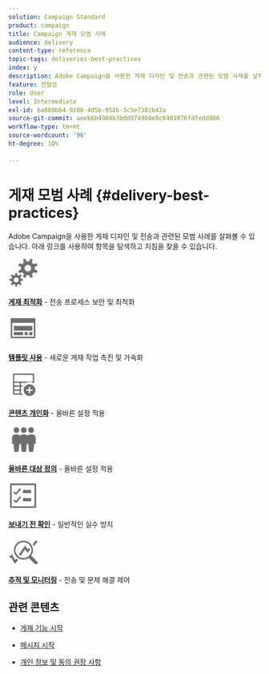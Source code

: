 ```yaml
---
solution: Campaign Standard
product: campaign
title: Campaign 게재 모범 사례
audience: delivery
content-type: reference
topic-tags: deliveries-best-practices
index: y
description: Adobe Campaign을 사용한 게재 디자인 및 전송과 관련된 모범 사례를 살펴볼 수 있습니다.
feature: 전달성
role: User
level: Intermediate
exl-id: ba080b64-9106-4d5b-958b-3c5e738cb42a
source-git-commit: aeeb6b4984b3bdd974960e8c6403876fdfedd886
workflow-type: tm+mt
source-wordcount: '96'
ht-degree: 10%

---
```


# 게재 모범 사례 {#delivery-best-practices}

Adobe Campaign을 사용한 게재 디자인 및 전송과 관련된 모범 사례를 살펴볼 수 있습니다. 아래 링크를 사용하여 항목을 탐색하고 지침을 찾을 수 있습니다.

<img src="assets/do-not-localize/optimize.svg"  width="60px">

**[게재 최적화](optimize-delivery.md)**  - 전송 프로세스 보안 및 최적화

<img src="assets/do-not-localize/design.svg"  width="60px">

**[템플릿 사용](use-templates.md)**  - 새로운 게재 작업 촉진 및 가속화

<img src="assets/do-not-localize/custom.svg"  width="60px">

**[콘텐츠 개인화](design-and-personalize.md)**  - 올바른 설정 적용

<img src="assets/do-not-localize/profiles.svg"  width="60px">

**[올바른 대상 정의](define-the-right-audience.md)**  - 올바른 설정 적용

<img src="assets/do-not-localize/start.svg"  width="60px">

**[보내기 전 확인](check-before-sending.md)**  - 일반적인 실수 방지

<img src="assets/do-not-localize/troubleshoot.svg"  width="60px">

**[추적 및 모니터링](track-and-monitor.md)**  - 전송 및 문제 해결 제어

## 관련 콘텐츠

* [게재 기능 시작](../../sending/using/about-deliverability.md)

* [메시지 시작](../../channels/using/get-started-communication-channels.md)

* [개인 정보 및 동의 권장 사항](../../start/using/privacy.md)

